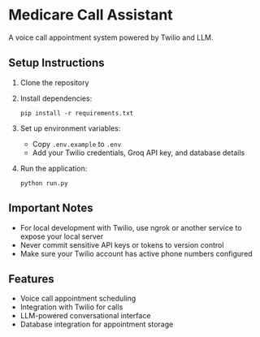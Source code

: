 # Medicare Call Assistant

A voice call appointment system powered by Twilio and LLM.

## Setup Instructions

1. Clone the repository
2. Install dependencies:
   ```
   pip install -r requirements.txt
   ```
3. Set up environment variables:
   - Copy `.env.example` to `.env`
   - Add your Twilio credentials, Groq API key, and database details

4. Run the application:
   ```
   python run.py
   ```

## Important Notes

- For local development with Twilio, use ngrok or another service to expose your local server
- Never commit sensitive API keys or tokens to version control
- Make sure your Twilio account has active phone numbers configured

## Features

- Voice call appointment scheduling
- Integration with Twilio for calls
- LLM-powered conversational interface
- Database integration for appointment storage 